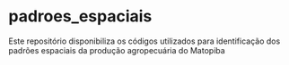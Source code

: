 # padroes_espaciais
Este repositório disponibiliza os códigos utilizados para identificação dos padrões espaciais da produção agropecuária do Matopiba
